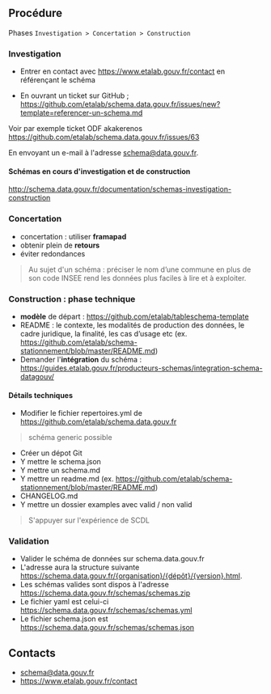 ## Procédure

Phases `Investigation > Concertation > Construction`

### Investigation
- Entrer en contact avec https://www.etalab.gouv.fr/contact en référençant le schéma

- En ouvrant un ticket sur GitHub ;
https://github.com/etalab/schema.data.gouv.fr/issues/new?template=referencer-un-schema.md

Voir par exemple ticket ODF akakerenos https://github.com/etalab/schema.data.gouv.fr/issues/63

En envoyant un e-mail à l'adresse schema@data.gouv.fr.

#### Schémas en cours d'investigation et de construction
http://schema.data.gouv.fr/documentation/schemas-investigation-construction

### Concertation
- concertation : utiliser **framapad**
- obtenir plein de **retours**
- éviter redondances

> Au sujet d'un schéma : préciser le nom d’une commune en plus de son code INSEE rend les données plus faciles à lire et à exploiter.

### Construction : phase technique
- **modèle** de départ : https://github.com/etalab/tableschema-template
- README : le contexte, les modalités de production des données, le cadre juridique, la finalité, les cas d’usage etc (ex. https://github.com/etalab/schema-stationnement/blob/master/README.md)
- Demander l'**intégration** du schéma : https://guides.etalab.gouv.fr/producteurs-schemas/integration-schema-datagouv/

#### Détails techniques
- Modifier le fichier repertoires.yml de https://github.com/etalab/schema.data.gouv.fr
> schéma generic possible

- Créer un dépot Git
- Y mettre le schema.json
- Y mettre un schema.md
- Y mettre un readme.md (ex. https://github.com/etalab/schema-stationnement/blob/master/README.md)
- CHANGELOG.md
- Y mettre un dossier examples avec valid / non valid
> S'appuyer sur l'expérience de SCDL

### Validation
- Valider le schéma de données sur schema.data.gouv.fr
- L'adresse aura la structure suivante https://schema.data.gouv.fr/{organisation}/{dépôt}/{version}.html.
- Les schémas valides sont dispos à l'adresse https://schema.data.gouv.fr/schemas/schemas.zip
- Le fichier yaml est celui-ci https://schema.data.gouv.fr/schemas/schemas.yml
- Le fichier schema.json est https://schema.data.gouv.fr/schemas/schemas.json

## Contacts
- schema@data.gouv.fr
- https://www.etalab.gouv.fr/contact